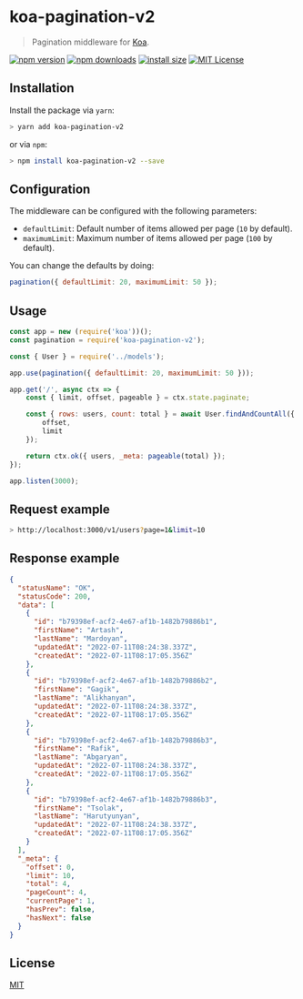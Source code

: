 # koa-pagination-v2

> Pagination middleware for [Koa](https://github.com/koajs/koa).

[![npm version][npm_version_badge]][npm_version_url]
[![npm downloads][npm_download-badge]][npm_download-url]
[![install size][install_size-badge]][install_size-url]
[![MIT License][license-badge]][license-url]


## Installation

Install the package via `yarn`:

```sh
> yarn add koa-pagination-v2
```

or via `npm`:

```sh
> npm install koa-pagination-v2 --save
```

## Configuration

The middleware can be configured with the following parameters:

- `defaultLimit`: Default number of items allowed per page (`10` by default).
- `maximumLimit`: Maximum number of items allowed per page (`100` by default).

You can change the defaults by doing:

```javascript
pagination({ defaultLimit: 20, maximumLimit: 50 });
```

## Usage
```javascript
const app = new (require('koa'))();
const pagination = require('koa-pagination-v2');

const { User } = require('../models');

app.use(pagination({ defaultLimit: 20, maximumLimit: 50 }));

app.get('/', async ctx => {
    const { limit, offset, pageable } = ctx.state.paginate;

    const { rows: users, count: total } = await User.findAndCountAll({
        offset,
        limit
    });

    return ctx.ok({ users, _meta: pageable(total) });
});

app.listen(3000);
```

## Request example

```sh
> http://localhost:3000/v1/users?page=1&limit=10
```

## Response example

``` json
{
  "statusName": "OK",
  "statusCode": 200,
  "data": [
    {
      "id": "b79398ef-acf2-4e67-af1b-1482b79886b1",
      "firstName": "Artash",
      "lastName": "Mardoyan",
      "updatedAt": "2022-07-11T08:24:38.337Z",
      "createdAt": "2022-07-11T08:17:05.356Z"
    },
    {
      "id": "b79398ef-acf2-4e67-af1b-1482b79886b2",
      "firstName": "Gagik",
      "lastName": "Alikhanyan",
      "updatedAt": "2022-07-11T08:24:38.337Z",
      "createdAt": "2022-07-11T08:17:05.356Z"
    },
    {
      "id": "b79398ef-acf2-4e67-af1b-1482b79886b3",
      "firstName": "Rafik",
      "lastName": "Abgaryan",
      "updatedAt": "2022-07-11T08:24:38.337Z",
      "createdAt": "2022-07-11T08:17:05.356Z"
    },
    {
      "id": "b79398ef-acf2-4e67-af1b-1482b79886b3",
      "firstName": "Tsolak",
      "lastName": "Harutyunyan",
      "updatedAt": "2022-07-11T08:24:38.337Z",
      "createdAt": "2022-07-11T08:17:05.356Z"
    }
  ],
  "_meta": {
    "offset": 0,
    "limit": 10,
    "total": 4,
    "pageCount": 4,
    "currentPage": 1,
    "hasPrev": false,
    "hasNext": false
  }
}
```

## License

[MIT][license-url]

[npm_download-badge]:https://img.shields.io/npm/dm/koa-pagination-v2.svg?style=flat
[npm_download-url]:http://npm-stat.com/charts.html?package=koa-pagination-v2
[npm_version_badge]:https://img.shields.io/npm/v/koa-pagination-v2.svg?style=flat
[npm_version_url]:https://www.npmjs.org/package/koa-pagination-v2
[install_size-badge]:https://packagephobia.com/badge?p=koa-pagination-v2&style=flat
[install_size-url]:https://packagephobia.now.sh/result?p=koa-pagination-v2
[license-badge]:https://img.shields.io/github/license/othneildrew/Best-README-Template.svg?style=flat
[license-url]:https://github.com/ArtashMardoyan/koa-pagination/blob/master/LICENSE
